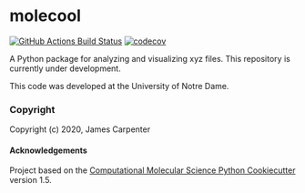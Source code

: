 molecool
==============================
[//]: # (Badges)
[![GitHub Actions Build Status](https://github.com/REPLACE_WITH_OWNER_ACCOUNT/molecool/workflows/CI/badge.svg)](https://github.com/REPLACE_WITH_OWNER_ACCOUNT/molecool/actions?query=workflow%3ACI)
[![codecov](https://codecov.io/gh/REPLACE_WITH_OWNER_ACCOUNT/molecool/branch/master/graph/badge.svg)](https://codecov.io/gh/REPLACE_WITH_OWNER_ACCOUNT/molecool/branch/master)


A Python package for analyzing and visualizing xyz files. This repository is currently under development.

This code was developed at the University of Notre Dame.
### Copyright

Copyright (c) 2020, James Carpenter


#### Acknowledgements

Project based on the
[Computational Molecular Science Python Cookiecutter](https://github.com/molssi/cookiecutter-cms) version 1.5.
